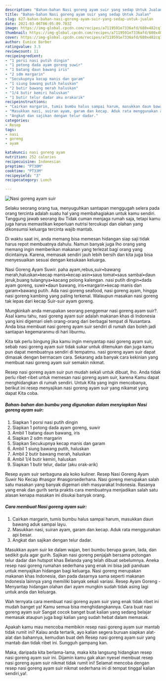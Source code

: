```yaml
---
description: "Bahan-bahan Nasi goreng ayam suir yang sedap Untuk Jualan"
title: "Bahan-bahan Nasi goreng ayam suir yang sedap Untuk Jualan"
slug: 627-bahan-bahan-nasi-goreng-ayam-suir-yang-sedap-untuk-jualan
date: 2021-03-06T06:05:09.703Z
image: https://img-global.cpcdn.com/recipes/a7119591e7336afd/680x482cq70/nasi-goreng-ayam-suir-foto-resep-utama.jpg
thumbnail: https://img-global.cpcdn.com/recipes/a7119591e7336afd/680x482cq70/nasi-goreng-ayam-suir-foto-resep-utama.jpg
cover: https://img-global.cpcdn.com/recipes/a7119591e7336afd/680x482cq70/nasi-goreng-ayam-suir-foto-resep-utama.jpg
author: Eunice Barber
ratingvalue: 3.5
reviewcount: 11
recipeingredient:
- "1 porsi nasi putih dingin"
- "1 potong dada ayam goreng suwir"
- "1 batang daun bawang iris"
- "2 sdm margarin"
- "Secukupnya kecap manis dan garam"
- "1 siung bawang putih haluskan"
- "2 butir bawang merah haluskan"
- "1/4 butir kemiri haluskan"
- "1 butir telur dadar aku orakarik"
recipeinstructions:
- "Cairkan margarin, tumis bumbu halus sampai harum, masukkan daun bawang aduk sampai layu."
- "Masukkan nasi, suiran ayam, garam dan kecap. Aduk rata menggunakan api besar."
- "Angkat dan sajikan dengan telur dadar."
categories:
- Resep
tags:
- nasi
- goreng
- ayam

katakunci: nasi goreng ayam 
nutrition: 252 calories
recipecuisine: Indonesian
preptime: "PT30M"
cooktime: "PT33M"
recipeyield: "3"
recipecategory: Lunch

---
```



![Nasi goreng ayam suir](https://img-global.cpcdn.com/recipes/a7119591e7336afd/680x482cq70/nasi-goreng-ayam-suir-foto-resep-utama.jpg)

Selaku seorang orang tua, menyuguhkan santapan menggugah selera pada orang tercinta adalah suatu hal yang membahagiakan untuk kamu sendiri. Tanggung jawab seorang ibu Tidak cuman menjaga rumah saja, tetapi kamu juga harus memastikan keperluan nutrisi tercukupi dan olahan yang dikonsumsi keluarga tercinta wajib mantab.

Di waktu  saat ini, anda memang bisa memesan hidangan siap saji tidak harus repot membuatnya dahulu. Namun banyak juga lho orang yang memang ingin memberikan makanan yang terlezat bagi orang yang dicintainya. Karena, memasak sendiri jauh lebih bersih dan kita juga bisa menyesuaikan sesuai dengan kesukaan keluarga. 

Nasi Goreng Ayam Suwir. paha ayam,rebus,suir•bawang merah,haluskan•kecap manis•kecap asin•saus tomat•saus sambal•daun jeruk,buang tulangnya•kacang polong kalengan. nasi putih dingin•dada ayam goreng, suwir•daun bawang, iris•margarin•kecap manis dan garam•bawang putih. Ada nasi goreng seafood, nasi goreng ayam, hingga nasi goreng kambing yang paling terkenal. Walaupun masakan nasi goreng tak lepas dari kecap Suir-suir ayam goreng.

Mungkinkah anda merupakan seorang penggemar nasi goreng ayam suir?. Asal kamu tahu, nasi goreng ayam suir adalah makanan khas di Indonesia yang kini digemari oleh orang-orang dari berbagai tempat di Nusantara. Anda bisa membuat nasi goreng ayam suir sendiri di rumah dan boleh jadi santapan kegemaranmu di hari liburmu.

Kita tak perlu bingung jika kamu ingin menyantap nasi goreng ayam suir, sebab nasi goreng ayam suir tidak sukar untuk ditemukan dan juga kamu pun dapat membuatnya sendiri di tempatmu. nasi goreng ayam suir dapat dimasak dengan bermacam cara. Sekarang ada banyak cara kekinian yang membuat nasi goreng ayam suir semakin nikmat.

Resep nasi goreng ayam suir pun mudah sekali untuk dibuat, lho. Anda tidak perlu ribet-ribet untuk memesan nasi goreng ayam suir, karena Kamu dapat menghidangkan di rumah sendiri. Untuk Kita yang ingin mencobanya, berikut ini resep menyajikan nasi goreng ayam suir yang nikamat yang dapat Kita coba.

<!--inarticleads1-->

##### Bahan-bahan dan bumbu yang digunakan dalam menyiapkan Nasi goreng ayam suir:

1. Siapkan 1 porsi nasi putih dingin
1. Siapkan 1 potong dada ayam goreng, suwir
1. Ambil 1 batang daun bawang, iris
1. Siapkan 2 sdm margarin
1. Siapkan Secukupnya kecap manis dan garam
1. Ambil 1 siung bawang putih, haluskan
1. Ambil 2 butir bawang merah, haluskan
1. Ambil 1/4 butir kemiri, haluskan
1. Siapkan 1 butir telur, dadar (aku orak-arik)


Resep ayam suir serbaguna ala koko kuliner. Resep Nasi Goreng Ayam Suwir No Kecap #nasgor #nasgorsederhana. Nasi goreng merupakan salah satu masakan yang banyak digemari oleh masyarakat Indonesia. Rasanya yang enak dan gurih serta praktis cara membuatnya menjadikan salah satu alasan kenapa masakan ini disukai banyak orang. 

<!--inarticleads2-->

##### Cara membuat Nasi goreng ayam suir:

1. Cairkan margarin, tumis bumbu halus sampai harum, masukkan daun bawang aduk sampai layu.
1. Masukkan nasi, suiran ayam, garam dan kecap. Aduk rata menggunakan api besar.
1. Angkat dan sajikan dengan telur dadar.


Masukkan ayam suir ke dalam wajan, beri bumbu berupa garam, lada, dan sedikit gula agar gurih. Sajikan nasi goreng penjajah bersama potongan telur dadar dan hutspot khas Belanda yang telah dibuat sebelumnya. Aneka resep nasi goreng rumahan sederhana yang enak ini bisa jadi panduan untuk menyajikan hidangan bagi keluarga. Nasi goreng merupakan makanan khas Indonesia, dan pada dasarnya sama seperti makanan Indonesia lainnya yang memiliki banyak sekali variasi. Resep Ayam Goreng - Menyantap hidangan olahan dari ayam mungkin sudah tidak asing lagi untuk anda dan keluarga. 

Wah ternyata cara membuat nasi goreng ayam suir yang enak tidak ribet ini mudah banget ya! Kamu semua bisa menghidangkannya. Cara buat nasi goreng ayam suir Sangat cocok banget buat kalian yang sedang belajar memasak ataupun juga bagi kalian yang sudah hebat dalam memasak.

Apakah kamu mau mencoba membikin resep nasi goreng ayam suir mantab tidak rumit ini? Kalau anda tertarik, ayo kalian segera buruan siapkan alat-alat dan bahannya, kemudian buat deh Resep nasi goreng ayam suir yang mantab dan tidak ribet ini. Sungguh gampang kan. 

Maka, daripada kita berlama-lama, maka kita langsung hidangkan resep nasi goreng ayam suir ini. Dijamin kamu gak akan nyesel membuat resep nasi goreng ayam suir nikmat tidak rumit ini! Selamat mencoba dengan resep nasi goreng ayam suir nikmat sederhana ini di tempat tinggal kalian sendiri,ya!.

